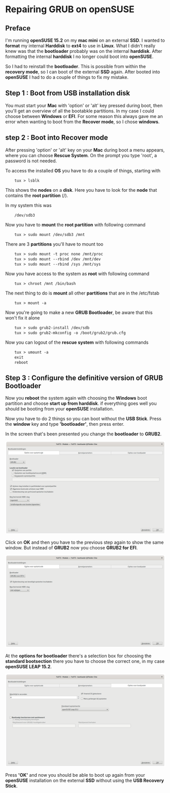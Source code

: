 # Repairing GRUB on openSUSE

## Preface

I'm running **openSUSE 15.2** on my **mac mini** on an external **SSD**. I wanted to **format** my internal **Harddisk** to **ext4** to use in **Linux**. What I didn't really knew was that the **bootloader** probably was on the internal **harddisk**. After formatting the internal **harddisk** I no longer could boot into **openSUSE**.

So I had to reinstall the **bootloader**. This is possible from within the **recovery mode**, so I can boot of the external **SSD** again. After booted into **openSUSE** I had to do a couple of things to fix my mistake.

## Step 1 : Boot from USB installation disk

You must start your **Mac** with 'option' or 'alt' key pressed during boot, then you'll get an overview of all the bootabkle partitions. In my case I could choose between **Windows** or **EFI**. For some reason this always gave me an error when wanting to boot from the **Recover mode**, so I chose **windows**.

## step 2 : Boot into Recover mode

After pressing 'option' or 'alt' key on your **Mac** during boot a menu appears, where you can choose **Rescue System**. On the prompt you type 'root', a password is not needed.

To access the installed **OS** you have to do a couple of things, starting with

		tux > lsblk
		
This shows the **nodes** on a **disk**. Here you have to look for the **node** that contains the **root partition** (/).

In my system this was

		/dev/sdb3
		
Now you have to **mount** the **root partition** with following command

		tux > sudo mount /dev/sdb3 /mnt
		
There are 3 **partitions** you'll have to mount too

		tux > sudo mount -t proc none /mnt/proc
		tux > sudo mount --rbind /dev /mnt/dev
		tux > sudo mount --rbind /sys /mnt/sys
		
Now you have access to the system as **root** with following command

		tux > chroot /mnt /bin/bash
		
The next thing to do is **mount** all other **partitions** that are in the /etc/fstab

		tux > mount -a
		
Now you're going to make a new **GRUB Bootloader**, be aware that this won't fix it alone

		tux > sudo grub2-install /dev/sdb
		tux > sudo grub2-mkconfig -o /boot/grub2/grub.cfg
		
Now you can logout of the **rescue system** with following commands

		tux > umount -a
		exit
		reboot
		

## Step 3 : Configure the definitive version of GRUB Bootloader

Now you **reboot** the system again with choosing the **Windows** boot partition and choose **start up from harddisk**. if everything goes well you should be booting from your **openSUSE** installation.

Now you have to do 2 things so you can boot without the **USB Stick**. Press the **window** key and type **'bootloader'**, then press enter.

In the screen that's been presented you change the **bootloader** to **GRUB2**.

![Choose GRUB](images/choose-grub.png)

Click on **OK** and then you have to the previous step again to show the same window. But instead of **GRUB2** now you choose **GRUB2 for EFI**.

![Choose GRUB2 for EFI](images/grub-choose-efi.png)

At the **options for bootloader** there's a selection box for choosing the **standard bootsection** there you have to choose the correct one, in my case **openSUSE LEAP 15.2**.

![GRub EFI Options](images/grub-efi-options.png)

Press **'OK'** and now you should be able to boot up again from your **openSUSE** installation on the external **SSD** without using the **USB Recovery Stick**.	
